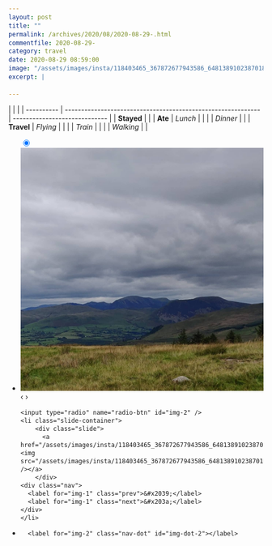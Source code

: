 ```yaml
---
layout: post
title: ""
permalink: /archives/2020/08/2020-08-29-.html
commentfile: 2020-08-29-
category: travel
date: 2020-08-29 08:59:00
image: "/assets/images/insta/118403465_367872677943586_6481389102387018242_n_17842976378352926.jpg"
excerpt: |
  
---
```


|            |                                                              |
| ---------- | ------------------------------------------------------------ | ----------------------------- |
| **Stayed** |  |
| **Ate**    | _Lunch_                                                      |          |
|            | _Dinner_                                                     |          |
| **Travel** | _Flying_                                                     |          |
|            | _Train_                                                      |          |
|            | _Walking_                                                    |          |





<ul class="slides">
    <input type="radio" name="radio-btn" id="img-1" checked="checked" />
    <li class="slide-container">
        <div class="slide">
          <a href="/assets/images/insta/118409157_318816409338893_8912960368197483785_n_17906101198507304.jpg"><img src="/assets/images/insta/118409157_318816409338893_8912960368197483785_n_17906101198507304.jpg" /></a>
        </div>
    <div class="nav">
      <label for="img-2" class="prev">&#x2039;</label>
      <label for="img-2" class="next">&#x203a;</label>
    </div>
    </li>
    
    <input type="radio" name="radio-btn" id="img-2" />
    <li class="slide-container">
        <div class="slide">
          <a href="/assets/images/insta/118403465_367872677943586_6481389102387018242_n_17842976378352926.jpg"><img src="/assets/images/insta/118403465_367872677943586_6481389102387018242_n_17842976378352926.jpg" /></a>
        </div>
    <div class="nav">
      <label for="img-1" class="prev">&#x2039;</label>
      <label for="img-1" class="next">&#x203a;</label>
    </div>
    </li>
                
<li class="nav-dots">
      <label for="img-1" class="nav-dot" id="img-dot-1"></label>

      <label for="img-2" class="nav-dot" id="img-dot-2"></label>

</li>
</ul>        
        

        